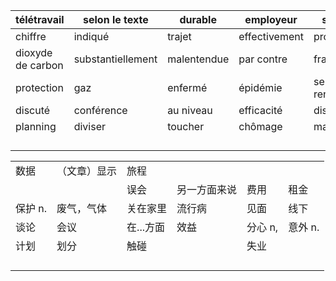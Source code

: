 | télétravail       | selon le texte    | durable     | employeur     | salariés      | chez soi   |
| ----------------- | ----------------- | ----------- | ------------- | ------------- | ---------- |
| chiffre           | indiqué           | trajet      | effectivement | protection    | émission   |
| dioxyde de carbon | substantiellement | malentendue | par contre    | frais         | loyer      |
| protection        | gaz               | enfermé     | épidémie      | se rencontrer | hors ligne |
| discuté           | conférence        | au niveau   | efficacité    | distractions  | imprévus   |
| planning          | diviser           | toucher     | chômage       | majeur        |            |
|                   |                   |             |               |               |            |
|                   |                   |             |               |               |            |
|                   |                   |             |               |               |            |
|                   |                   |             |               |               |            |


|        |        |        |        |       |       |
| ------ | ------ | ------ | ------ | ----- | ----- |
| 数据     | （文章）显示 | 旅程     |        |       |       |
|        |        | 误会     | 另一方面来说 | 费用    | 租金    |
| 保护  n. | 废气，气体  | 关在家里   | 流行病    | 见面    | 线下    |
| 谈论     | 会议     | 在...方面 | 效益     | 分心 n, | 意外 n. |
| 计划     | 划分     | 触碰     |        | 失业    |       |
|        |        |        |        |       |       |
|        |        |        |        |       |       |
|        |        |        |        |       |       |
|        |        |        |        |       |       |
